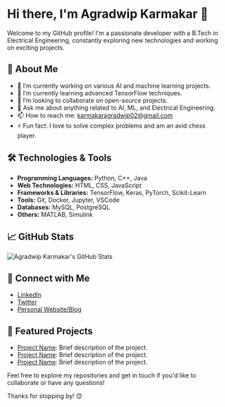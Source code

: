 # Hi there, I'm Agradwip Karmakar 👋

Welcome to my GitHub profile! I'm a passionate developer with a B.Tech in Electrical Engineering, constantly exploring new technologies and working on exciting projects.

## 🚀 About Me

- 🔭 I’m currently working on various AI and machine learning projects.
- 🌱 I’m currently learning advanced TensorFlow techniques.
- 👯 I’m looking to collaborate on open-source projects.
- 💬 Ask me about anything related to AI, ML, and Electrical Engineering.
- 📫 How to reach me: karmakaragradwip02@gmail.com
- ⚡ Fun fact: I love to solve complex problems and am an avid chess player.

## 🛠️ Technologies & Tools

- **Programming Languages:** Python, C++, Java
- **Web Technologies:** HTML, CSS, JavaScript
- **Frameworks & Libraries:** TensorFlow, Keras, PyTorch, Scikit-Learn
- **Tools:** Git, Docker, Jupyter, VSCode
- **Databases:** MySQL, PostgreSQL
- **Others:** MATLAB, Simulink

## 📈 GitHub Stats

![Agradwip Karmakar's GitHub Stats](https://github-readme-stats.vercel.app/api?username=karmakaragradwip02&show_icons=true&hide_border=true)

## 🔗 Connect with Me

- [LinkedIn](https://www.linkedin.com/in/yourprofile)
- [Twitter](https://twitter.com/yourhandle)
- [Personal Website/Blog](https://yourwebsite.com)

## 📂 Featured Projects

- [Project Name](https://github.com/karmakaragradwip02/projectname): Brief description of the project.
- [Project Name](https://github.com/karmakaragradwip02/projectname): Brief description of the project.
- [Project Name](https://github.com/karmakaragradwip02/projectname): Brief description of the project.

Feel free to explore my repositories and get in touch if you'd like to collaborate or have any questions!

Thanks for stopping by! 😊
